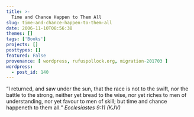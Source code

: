 ```yaml
---
title: >-
  Time and Chance Happen to Them All
slug: time-and-chance-happen-to-them-all
date: 2006-11-10T08:56:38
themes: []
tags: ['Books']
projects: []
posttypes: []
featured: False
provenance: [ wordpress, rufuspollock.org, migration-201703 ]
wordpress:
  - post_id: 140
---
```


<q>I returned, and saw under the sun, that the race is not to the swift, nor the battle to the strong, neither yet bread to the wise, nor yet riches to men of understanding, nor yet favour to men of skill; but time and chance happeneth to them all.</q> <em>Ecclesiastes 9:11 (KJV)</em>

